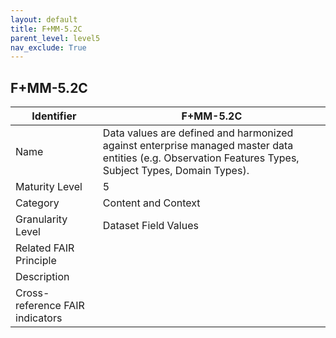 ```yaml
---
layout: default
title: F+MM-5.2C
parent_level: level5
nav_exclude: True
---
```


## F+MM-5.2C

| Identifier | F+MM-5.2C |
| --------- | -----------|
| Name | Data values are defined and harmonized against enterprise managed master data entities (e.g. Observation Features Types, Subject Types, Domain Types). |
| Maturity Level | 5 |
| Category | Content and Context |
| Granularity Level | Dataset Field Values |
| Related FAIR Principle |  |
| Description |  |
| Cross-reference FAIR indicators |  |
